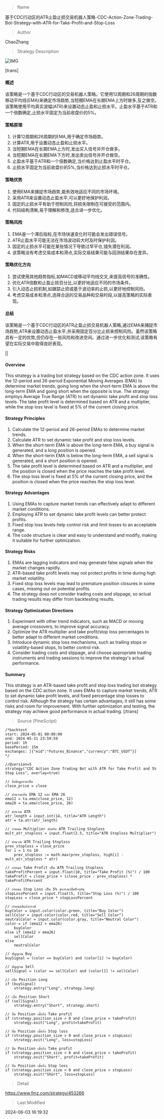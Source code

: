 
> Name

基于CDC行动区的ATR止盈止损交易机器人策略-CDC-Action-Zone-Trading-Bot-Strategy-with-ATR-for-Take-Profit-and-Stop-Loss

> Author

ChaoZhang

> Strategy Description

![IMG](https://www.fmz.com/upload/asset/ca0a88661898c92098.png)

[trans]
#### 概述
该策略是一个基于CDC行动区的交易机器人策略。它使用12周期和26周期的指数移动平均线(EMA)来确定市场趋势,当短期EMA在长期EMA上方时做多,反之做空。该策略使用平均真实波幅(ATR)来设置动态止盈和止损水平。止盈水平基于ATR和一个倍数确定,止损水平固定为当前收盘价的5%。

#### 策略原理
1. 计算12周期和26周期的EMA,用于确定市场趋势。
2. 计算ATR,用于设置动态止盈和止损水平。
3. 当短期EMA在长期EMA上方时,发出买入信号并开仓做多。
4. 当短期EMA在长期EMA下方时,发出卖出信号并开仓做空。 
5. 止盈水平基于ATR和一个倍数确定,当价格达到止盈水平时平仓。
6. 止损水平固定为当前收盘价的5%,当价格达到止损水平时平仓。

#### 策略优势
1. 使用EMA来捕捉市场趋势,能有效地适应不同的市场环境。
2. 采用ATR来设置动态止盈水平,可以更好地保护利润。
3. 固定的止损水平有助于控制风险,将损失限制在可接受的范围内。
4. 代码结构清晰,易于理解和修改,适合进一步优化。

#### 策略风险
1. EMA是一个滞后指标,在市场快速变化时可能会发出错误信号。
2. ATR止盈水平可能无法在市场波动较大时及时保护利润。
3. 固定的止损水平可能在某些情况下导致过早平仓,错失潜在利润。
4. 该策略没有考虑交易成本和滑点,实际交易结果可能与回测结果存在差异。

#### 策略优化方向 
1. 尝试使用其他趋势指标,如MACD或移动平均线交叉,来提高信号的准确性。
2. 优化ATR倍数和止盈止损百分比,以更好地适应不同的市场条件。
3. 引入动态止损机制,如跟踪止损或基于波动率的止损,以更好地控制风险。
4. 考虑交易成本和滑点,选择合适的交易品种和交易时段,以提高策略的实际表现。

#### 总结
该策略是一个基于CDC行动区的ATR止盈止损交易机器人策略,通过EMA来捕捉市场趋势,ATR来设置动态止盈水平,并采用固定百分比止损来控制风险。虽然该策略具有一定的优势,但仍存在一些风险和改进空间。通过进一步优化和测试,该策略有望在实际交易中取得良好表现。

|| 

#### Overview
This strategy is a trading bot strategy based on the CDC action zone. It uses the 12-period and 26-period Exponential Moving Averages (EMA) to determine market trends, going long when the short-term EMA is above the long-term EMA and going short when the opposite is true. The strategy employs Average True Range (ATR) to set dynamic take profit and stop loss levels. The take profit level is determined based on ATR and a multiplier, while the stop loss level is fixed at 5% of the current closing price.

#### Strategy Principles
1. Calculate the 12-period and 26-period EMAs to determine market trends.
2. Calculate ATR to set dynamic take profit and stop loss levels.
3. When the short-term EMA is above the long-term EMA, a buy signal is generated, and a long position is opened.
4. When the short-term EMA is below the long-term EMA, a sell signal is generated, and a short position is opened.
5. The take profit level is determined based on ATR and a multiplier, and the position is closed when the price reaches the take profit level.
6. The stop loss level is fixed at 5% of the current closing price, and the position is closed when the price reaches the stop loss level.

#### Strategy Advantages
1. Using EMAs to capture market trends can effectively adapt to different market conditions.
2. Employing ATR to set dynamic take profit levels can better protect profits.
3. Fixed stop loss levels help control risk and limit losses to an acceptable range.
4. The code structure is clear and easy to understand and modify, making it suitable for further optimization.

#### Strategy Risks
1. EMAs are lagging indicators and may generate false signals when the market changes rapidly.
2. ATR-based take profit levels may not protect profits in time during high market volatility.
3. Fixed stop loss levels may lead to premature position closures in some cases, missing out on potential profits.
4. The strategy does not consider trading costs and slippage, so actual trading results may differ from backtesting results.

#### Strategy Optimization Directions
1. Experiment with other trend indicators, such as MACD or moving average crossovers, to improve signal accuracy.
2. Optimize the ATR multiplier and take profit/stop loss percentages to better adapt to different market conditions.
3. Introduce dynamic stop loss mechanisms, such as trailing stops or volatility-based stops, to better control risk.
4. Consider trading costs and slippage, and choose appropriate trading instruments and trading sessions to improve the strategy's actual performance.

#### Summary
This strategy is an ATR-based take profit and stop loss trading bot strategy based on the CDC action zone. It uses EMAs to capture market trends, ATR to set dynamic take profit levels, and fixed percentage stop losses to control risk. Although the strategy has certain advantages, it still has some risks and room for improvement. With further optimization and testing, the strategy may achieve good performance in actual trading.
[/trans]



> Source (PineScript)

``` pinescript
/*backtest
start: 2024-05-01 00:00:00
end: 2024-05-31 23:59:59
period: 1h
basePeriod: 15m
exchanges: [{"eid":"Futures_Binance","currency":"BTC_USDT"}]
*/

//@version=5
strategy("CDC Action Zone Trading Bot with ATR for Take Profit and 5% Stop Loss", overlay=true)

// ดึงข้อมูลราคาปิด
close_price = close

// คำนวณเส้น EMA 12 และ EMA 26
ema12 = ta.ema(close_price, 12)
ema26 = ta.ema(close_price, 26)

// คำนวณ ATR
atr_length = input.int(14, title="ATR Length")
atr = ta.atr(atr_length)

// กำหนด Multiplier สำหรับ ATR Trailing Stoploss
mult_atr_stoploss = input.float(2.5, title="ATR Stoploss Multiplier")

// คำนวณ ATR Trailing Stoploss
prev_stoploss = close_price
for i = 1 to 10
    prev_stoploss := math.max(prev_stoploss, high[i] - mult_atr_stoploss * atr)

// กำหนด Take Profit เป็น ATR Trailing Stoploss
takeProfitPercent = input.float(10, title="Take Profit (%)") / 100
takeProfit = close_price + (close_price - prev_stoploss) * takeProfitPercent

// กำหนด Stop Loss เป็น 5% ของราคาปิดปัจจุบัน
stopLossPercent = input.float(5, title="Stop Loss (%)") / 100
stopLoss = close_price * stopLossPercent

// กำหนดสีแท่งกราฟ
buyColor = input.color(color.green, title="Buy Color")
sellColor = input.color(color.red, title="Sell Color")
neutralColor = input.color(color.gray, title="Neutral Color")
color = if (ema12 > ema26)
    buyColor
else if (ema12 < ema26)
    sellColor
else
    neutralColor

// สัญญาณ Buy
buySignal = (color == buyColor) and (color[1] != buyColor)

// สัญญาณ Sell
sellSignal = (color == sellColor) and (color[1] != sellColor)

// เปิด Position Long
if (buySignal)
    strategy.entry("Long", strategy.long)

// เปิด Position Short
if (sellSignal)
    strategy.entry("Short", strategy.short)

// ปิด Position เมื่อถึง Take profit
if (strategy.position_size > 0 and close_price > takeProfit)
    strategy.exit("Long", profit=takeProfit)

// ปิด Position เมื่อถึง Stop loss
if (strategy.position_size > 0 and close_price < stopLoss)
    strategy.exit("Long", loss=stopLoss)

// ปิด Position เมื่อถึง Take profit
if (strategy.position_size < 0 and close_price < takeProfit)
    strategy.exit("Short", profit=takeProfit)

// ปิด Position เมื่อถึง Stop loss
if (strategy.position_size < 0 and close_price > stopLoss)
    strategy.exit("Short", loss=stopLoss)

```

> Detail

https://www.fmz.com/strategy/453266

> Last Modified

2024-06-03 16:19:32
